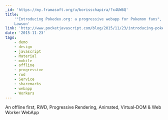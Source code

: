 ```yaml
---
_id: 'https://my.framasoft.org/u/borisschapira/?x4UW6Q'
title:
    '"Introducing Pokedex.org: a progressive webapp for Pokemon fans", Nolan
    Lawson'
link: 'http://www.pocketjavascript.com/blog/2015/11/23/introducing-pokedex-org'
date: '2015-11-23'
tags:
    - demo
    - design
    - javascript
    - Material
    - mobile
    - offline
    - progressive
    - rwd
    - Service
    - sharemarks
    - webapp
    - Workers
---
```


<div class="markdown"><p>An offline first, RWD, Progressive Rendering, Animated, Virtual-DOM &amp; Web Worker WebApp
</p></div>
